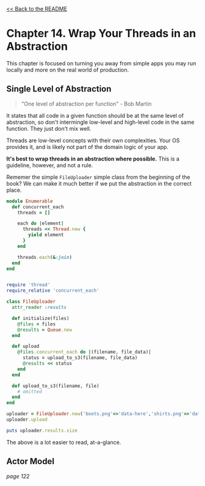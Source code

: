 [&lt;&lt; Back to the README](README.md)

# Chapter 14. Wrap Your Threads in an Abstraction

This chapter is focused on turning you away from simple apps you may run
locally and more on the real world of production.

## Single Level of Abstraction

> "One level of abstraction per function" - Bob Martin

It states that all code in a given function should be at the same level of
abstraction, so don't intermingle low-level and high-level code in the same
function. They just don't mix well.

Threads are low-level concepts with their own complexities. Your OS provides it,
and is likely not part of the domain logic of your app.

**It's best to wrap threads in an abstraction where possible.** This is a
guideline, however, and not a rule.


Rememer the simple `FileUploader` simple class from the beginning of the book?
We can make it much better if we put the abstraction in the correct place.

```rb
module Enumerable
  def concurrent_each
    threads = []

    each do |element|
      threads << Thread.new {
        yield element
      }
    end

    threads.each(&:join)
  end
end


require 'thread'
require_relative 'concurrent_each'

class FileUploader
  attr_reader :results

  def initialize(files)
    @files = files
    @results = Queue.new
  end

  def upload
    @files.concurrent_each do |(filename, file_data)|
      status = upload_to_s3(filename, file_data)
      @results << status
    end
  end

  def upload_to_s3(filename, file)
    # omitted
  end
end

uploader = FileUploader.new('boots.png'=>'data-here','shirts.png'=>'data-here')
uploader.upload

puts uploader.results.size
```

The above is a lot easier to read, at-a-glance.

## Actor Model

*page 122*
```



